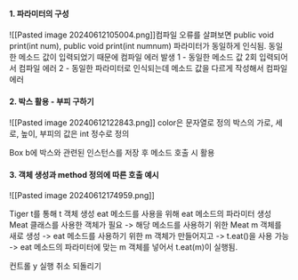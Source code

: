 
#### 1.  파라미터의 구성

![[Pasted image 20240612105004.png]]컴파일 오류를 살펴보면
public void print(int num),
public void print(int numnum) 파라미터가 동일하게 인식됨.
동일한 메소드 값이 입력되었기 때문에 컴파일 에러 발생
1 - 동일한 메소드 값 2회 입력되어서 컴파일 에러
2 - 동일한 파라미터로 인식되는데 메소드 값을 다르게 작성해서 컴파일 에러




#### 2. 박스 활용 - 부피 구하기
![[Pasted image 20240612122843.png]]
color은 문자열로 정의
박스의 가로, 세로, 높이, 부피의 값은 int 정수로 정의

Box b에 박스와 관련된 인스턴스를 저장 후 메소드 호출 시 활용


#### 3. 객체 생성과 method 정의에 따른 호출 예시

![[Pasted image 20240612174959.png]]



Tiger t를 통해 t 객체 생성
eat 메소드를 사용을 위해 eat 메소드의 파라미터 생성 
Meat 클래스를 사용한 객체가 필요
-> 해당 메소드를 사용하기 위한 Meat m 객체를 새로 생성
-> eat 메소드를 사용하기 위한 m 객체가 만들어지고 
-> t.eat()을 사용 가능
-> eat 메소드의 파라미터에 맞는 m 객체를 넣어서 t.eat(m)이 실행됨.













컨트롤 y 실행 취소 되돌리기